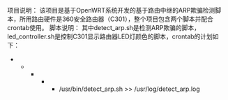 项目说明：
该项目是基于OpenWRT系统开发的基于路由中继的ARP欺骗检测脚本，所用路由硬件是360安全路由器（C301），整个项目包含两个脚本并配合crontab使用。
脚本说明：
其中detect_arp.sh是检测ARP欺骗的脚本，led_controller.sh是控制C301显示路由器LED灯颜色的脚本，crontab的计划如下：
* * * * * /usr/bin/detect_arp.sh >> /usr/log/detect_arp.log
